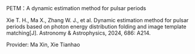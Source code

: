 PETM：A dynamic estimation method for pulsar periods

Xie T. H., Ma X., Zhang W. J., et al. Dynamic estimation method for pulsar periods based on photon energy distribution folding and image template matching[J]. Astronomy & Astrophysics, 2024, 686: A214. 

Provider: Ma Xin, Xie Tianhao
